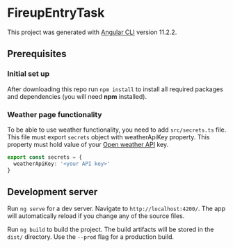 # FireupEntryTask

This project was generated with [Angular CLI](https://github.com/angular/angular-cli) version 11.2.2.

## Prerequisites

### Initial set up

After downloading this repo run `npm install` to install all required packages and dependencies (you will need **npm** installed).

### Weather page functionality

To be able to use weather functionality, you need to add `src/secrets.ts` file. This file must export `secrets` object with weatherApiKey property. This property must hold value of your [Open weather API](https://openweathermap.org/current) key.

```typescript
export const secrets = {
  weatherApiKey: '<your API key>'
}
```

## Development server

Run `ng serve` for a dev server. Navigate to `http://localhost:4200/`. The app will automatically reload if you change any of the source files.

Run `ng build` to build the project. The build artifacts will be stored in the `dist/` directory. Use the `--prod` flag for a production build.